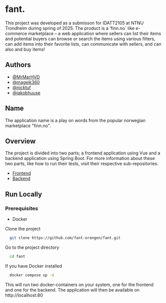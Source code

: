 
# fant.
This project was developed as a submisson for IDATT2105 at NTNU Trondheim during spring of 2025. The product is a ‘finn.no´ like e-commerce marketplace – a web application where sellers can list their
items and potential buyers can browse or search the items using various filters, can add items into their
favorite lists, can communicate with sellers, and can also and buy items!


## Authors

- [@MrMarHVD](https://github.com/MrMarHVD)
- [@mageik360](https://github.com/mageik360)
- [@nicktuf](https://github.com/nicktuf)
- [@jakobhuuse](https://github.com/jakobhuuse)


## Name
The application name is a play on words from the popular norwegian marketplace "finn.no".
## Overview

The project is divided into two parts; a frontend application using Vue and a backend application using Spring Boot. For more information about these two parts, like how to run their tests, visit their respective sub-repositories.

- [Frontend](frontend)
- [Backend](backend)
## Run Locally
### Prerequisites
- Docker

Clone the project

```bash
  git clone https://github.com/fant-orangen/fant.git
```

Go to the project directory

```bash
  cd fant
```

If you have Docker installed
```bash
  docker compose up -d
```
This will run two docker-containers on your system, one for the frontend and one for the backend. The application will then be available on http://localhost:80
